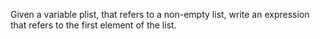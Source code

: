 Given a variable plist, that refers to a non-empty list, write an expression that refers to the first element of the list.
